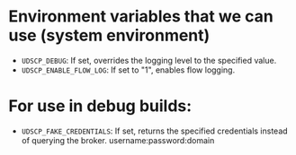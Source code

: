 # Environment variables that we can use (system environment)

- `UDSCP_DEBUG`: If set, overrides the logging level to the specified value.
- `UDSCP_ENABLE_FLOW_LOG`: If set to "1", enables flow logging.

# For use in debug builds:
- `UDSCP_FAKE_CREDENTIALS`: If set, returns the specified credentials instead of querying the broker. username:password:domain
